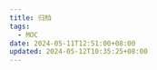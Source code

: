 ```yaml
---
title: 归档
tags:
  - MOC
date: 2024-05-11T12:51:00+08:00
updated: 2024-05-12T10:35:25+08:00
---
```



